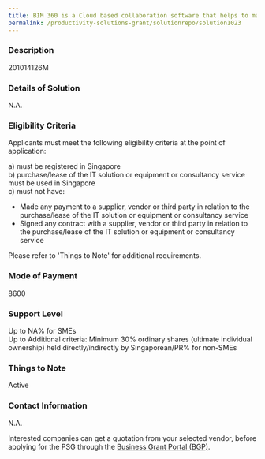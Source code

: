 ```yaml
---
title: BIM 360 is a Cloud based collaboration software that helps to manage projects more efficiently throughout Design, Preconstruction, Construction and Operations. BIM 360 Docs - For data management (2D drawing, 3D BIM model and various formats). BIM 360 Design - For real time design collaboration, work sharing and change management. BIM 360 Build - For construction project management (RFI, Submittal) and Field management (quality, safety, inspection checklist and punch list).
permalink: /productivity-solutions-grant/solutionrepo/solution1023
---
```


### Description

201014126M

### Details of Solution

N.A.

### Eligibility Criteria

Applicants must meet the following eligibility criteria at the point of application:

a) must be registered in Singapore <br>
b) purchase/lease of the IT solution or equipment or consultancy service must be used in Singapore <br>
c) must not have:
- Made any payment to a supplier, vendor or third party in relation to the purchase/lease of the IT solution or equipment or consultancy service
- Signed any contract with a supplier, vendor or third party in relation to the purchase/lease of the IT solution or equipment or consultancy service

Please refer to 'Things to Note' for additional requirements.

### Mode of Payment
8600

### Support Level
Up to NA% for SMEs <br>
Up to Additional criteria: 
Minimum 30% ordinary shares (ultimate individual ownership) held directly/indirectly by Singaporean/PR% for non-SMEs

### Things to Note
Active

### Contact Information
N.A.

Interested companies can get a quotation from your selected vendor, before applying for the PSG through the <a target='_blank' rel='noopener' href='https://www.businessgrants.gov.sg/'>Business Grant Portal (BGP)</a>.
